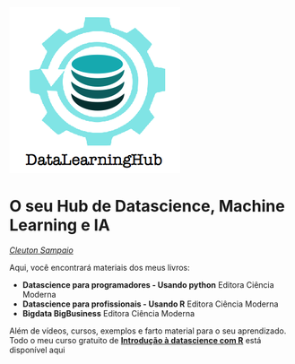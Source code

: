 ![](./logo_fundo_branco.png)
# O seu Hub de Datascience, Machine Learning e IA
[*Cleuton Sampaio*](https://github.com/cleuton)

Aqui, você encontrará materiais dos meus livros: 
- **Datascience para programadores - Usando python** Editora Ciência Moderna
- **Datascience para profissionais - Usando R** Editora Ciência Moderna
- **Bigdata BigBusiness** Editora Ciência Moderna

Além de vídeos, cursos, exemplos e farto material para o seu aprendizado. Todo o meu curso gratuito de [**Introdução à datascience com R**](R-course/README.md) está disponível aqui
